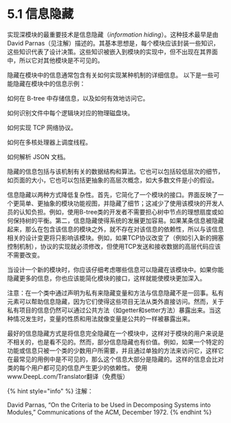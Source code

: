# 5.1 信息隐藏

实现深模块的最重要技术是信息隐藏（_information hiding_）。这种技术最早是由David Parnas（见注解）描述的。其基本思想是，每个模块应该封装一些知识，这些知识代表了设计决策。这些知识被嵌入到模块的实现中，但不出现在其界面中，所以它对其他模块是不可见的。

隐藏在模块中的信息通常包含有关如何实现某种机制的详细信息。 以下是一些可能隐藏在模块中的信息示例：

如何在 B-tree 中存储信息，以及如何有效地访问它。

如何识别文件中每个逻辑块对应的物理磁盘块。

如何实现 TCP 网络协议。

如何在多核处理器上调度线程。

如何解析 JSON 文档。

隐藏的信息包括与该机制有关的数据结构和算法。它也可以包括较低层次的细节，如页面的大小，它也可以包括更抽象的高层次概念，如大多数文件是小的假设。

信息隐藏以两种方式降低复杂性。首先，它简化了一个模块的接口。界面反映了一个更简单、更抽象的模块功能视图，并隐藏了细节；这减少了使用该模块的开发人员的认知负担。例如，使用B-tree类的开发者不需要担心树中节点的理想扇度或如何保持树的平衡。第二，信息隐藏使得系统的发展更加容易。如果某条信息被隐藏起来，那么在包含该信息的模块之外，就不存在对该信息的依赖性，所以与该信息相关的设计变更将只影响该模块。例如，如果TCP协议改变了（例如引入新的拥塞控制机制），协议的实现就必须修改，但使用TCP发送和接收数据的高层代码应该不需要改变。

当设计一个新的模块时，你应该仔细考虑哪些信息可以隐藏在该模块中。如果你能隐藏更多的信息，你也应该能简化模块的接口，这样就能使模块更加深入。

注意：在一个类中通过声明为私有来隐藏变量和方法与信息隐藏不是一回事。私有元素可以帮助信息隐藏，因为它们使得这些项目无法从类外直接访问。然而，关于私有项目的信息仍然可以通过公共方法（如getter和setter方法）暴露出来。当这种情况发生时，变量的性质和用法就像变量是公共的一样被暴露出来。

最好的信息隐藏方式是将信息完全隐藏在一个模块中，这样对于模块的用户来说是不相关的，也是看不见的。然而，部分信息隐藏也有价值。例如，如果一个特定的功能或信息只被一个类的少数用户所需要，并且通过单独的方法来访问它，这样它在最常见的用例中是不可见的，那么这个信息大部分是隐藏的。这样的信息会比对类的每个用户都可见的信息产生更少的依赖性。 使用www.DeepL.com/Translator翻译（免费版）

{% hint style="info" %}
注解：

David Parnas, “On the Criteria to be Used in Decomposing Systems into Modules,” Communications of the ACM, December 1972.
{% endhint %}
